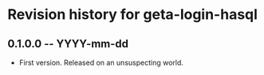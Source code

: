 # Revision history for geta-login-hasql

## 0.1.0.0 -- YYYY-mm-dd

* First version. Released on an unsuspecting world.
